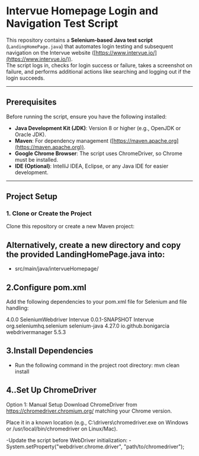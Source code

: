 # Intervue Homepage Login and Navigation Test Script

This repository contains a **Selenium-based Java test script** (`LandingHomePage.java`) that automates login testing and subsequent navigation on the Intervue website ([https://www.intervue.io/](https://www.intervue.io/)).  
The script logs in, checks for login success or failure, takes a screenshot on failure, and performs additional actions like searching and logging out if the login succeeds.

---

## Prerequisites

Before running the script, ensure you have the following installed:

- **Java Development Kit (JDK)**: Version 8 or higher (e.g., OpenJDK or Oracle JDK).
- **Maven**: For dependency management ([https://maven.apache.org](https://maven.apache.org)).
- **Google Chrome Browser**: The script uses ChromeDriver, so Chrome must be installed.
- **IDE (Optional)**: IntelliJ IDEA, Eclipse, or any Java IDE for easier development.

---

## Project Setup

### 1. Clone or Create the Project

Clone this repository or create a new Maven project:

## Alternatively, create a new directory and copy the provided LandingHomePage.java into:

- src/main/java/intervueHomepage/

## 2.Configure pom.xml
Add the following dependencies to your pom.xml file for Selenium and file handling:

<project xmlns="http://maven.apache.org/POM/4.0.0" xmlns:xsi="http://www.w3.org/2001/XMLSchema-instance" xsi:schemaLocation="http://maven.apache.org/POM/4.0.0 https://maven.apache.org/xsd/maven-4.0.0.xsd">
  <modelVersion>4.0.0</modelVersion>
  <groupId>SeleniumWebdriver</groupId>
  <artifactId>Intervue</artifactId>
  <version>0.0.1-SNAPSHOT</version>
  <name>Intervue</name>
  
  <dependencies>
    <!-- https://mvnrepository.com/artifact/org.seleniumhq.selenium/selenium-java -->
<dependency>
    <groupId>org.seleniumhq.selenium</groupId>
    <artifactId>selenium-java</artifactId>
    <version>4.27.0</version>
</dependency>

<dependency>
    <groupId>io.github.bonigarcia</groupId>
    <artifactId>webdrivermanager</artifactId>
    <version>5.5.3</version> <!-- Latest version -->
</dependency>
  	
  </dependencies>
  
</project>

 ## 3.Install Dependencies
  - Run the following command in the project root directory:
mvn clean install

## 4..Set Up ChromeDriver
Option 1: Manual Setup
Download ChromeDriver from https://chromedriver.chromium.org/ matching your Chrome version.

Place it in a known location (e.g., C:\drivers\chromedriver.exe on Windows or /usr/local/bin/chromedriver on Linux/Mac).

-Update the script before WebDriver initialization:
-System.setProperty("webdriver.chrome.driver", "path/to/chromedriver");





